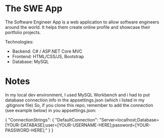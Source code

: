 # The SWE App

The Software Engineer App is a web application to allow software engineers around the world.
It helps them create online profile and showcase their portfolio projects.

Technologies:
- Backend: C# / ASP.NET Core MVC
- Frontend: HTML/CSS/JS, Bootstrap
- Database: MySQL 

# Notes
In my local dev environment, I used MySQL Workbench and i had to put database connection info in the appsettings.json (which i listed in my .gitignore file)
So, if you clone this repo, remember to add the connection (see example below) in you appsettings.json:

{
    "ConnectionStrings": {
        "DefaultConnection": "Server=localhost;Database=[YOUR-DATABASE];user=[YOUR-USERNAME-HERE];password=[YOUR-PASSWORD-HERE];"
    }
}